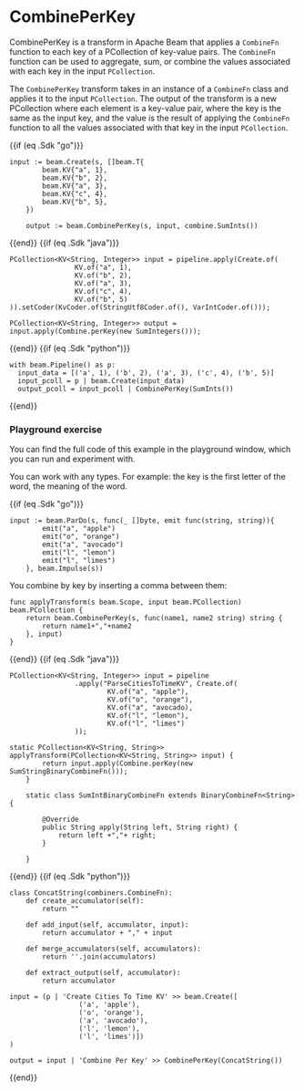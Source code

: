<!--
Licensed under the Apache License, Version 2.0 (the "License");
you may not use this file except in compliance with the License.
You may obtain a copy of the License at

http://www.apache.org/licenses/LICENSE-2.0

Unless required by applicable law or agreed to in writing, software
distributed under the License is distributed on an "AS IS" BASIS,
WITHOUT WARRANTIES OR CONDITIONS OF ANY KIND, either express or implied.
See the License for the specific language governing permissions and
limitations under the License.
-->

# CombinePerKey

CombinePerKey is a transform in Apache Beam that applies a `CombineFn` function to each key of a PCollection of key-value pairs. The `CombineFn` function can be used to aggregate, sum, or combine the values associated with each key in the input `PCollection`.

The `CombinePerKey` transform takes in an instance of a `CombineFn` class and applies it to the input `PCollection`. The output of the transform is a new PCollection where each element is a key-value pair, where the key is the same as the input key, and the value is the result of applying the `CombineFn` function to all the values associated with that key in the input `PCollection`.

{{if (eq .Sdk "go")}}
```
input := beam.Create(s, []beam.T{
		beam.KV{"a", 1},
		beam.KV{"b", 2},
		beam.KV{"a", 3},
		beam.KV{"c", 4},
		beam.KV{"b", 5},
	})

	output := beam.CombinePerKey(s, input, combine.SumInts())
```
{{end}}
{{if (eq .Sdk "java")}}
```
PCollection<KV<String, Integer>> input = pipeline.apply(Create.of(
                KV.of("a", 1),
                KV.of("b", 2),
                KV.of("a", 3),
                KV.of("c", 4),
                KV.of("b", 5)
)).setCoder(KvCoder.of(StringUtf8Coder.of(), VarIntCoder.of()));

PCollection<KV<String, Integer>> output = input.apply(Combine.perKey(new SumIntegers()));
```
{{end}}
{{if (eq .Sdk "python")}}
```
with beam.Pipeline() as p:
  input_data = [('a', 1), ('b', 2), ('a', 3), ('c', 4), ('b', 5)]
  input_pcoll = p | beam.Create(input_data)
  output_pcoll = input_pcoll | CombinePerKey(SumInts())
```
{{end}}
### Playground exercise

You can find the full code of this example in the playground window, which you can run and experiment with.

You can work with any types. For example: the key is the first letter of the word, the meaning of the word.

{{if (eq .Sdk "go")}}
```
input := beam.ParDo(s, func(_ []byte, emit func(string, string)){
		emit("a", "apple")
		emit("o", "orange")
		emit("a", "avocado")
		emit("l", "lemon")
		emit("l", "limes")
	}, beam.Impulse(s))
```

You combine by key by inserting a comma between them:
```
func applyTransform(s beam.Scope, input beam.PCollection) beam.PCollection {
	return beam.CombinePerKey(s, func(name1, name2 string) string {
        return name1+","+name2
	}, input)
}
```
{{end}}
{{if (eq .Sdk "java")}}
```
PCollection<KV<String, Integer>> input = pipeline
                .apply("ParseCitiesToTimeKV", Create.of(
                        KV.of("a", "apple"),
                        KV.of("o", "orange"),
                        KV.of("a", "avocado),
                        KV.of("l", "lemon"),
                        KV.of("l", "limes")
                ));

static PCollection<KV<String, String>> applyTransform(PCollection<KV<String, String>> input) {
        return input.apply(Combine.perKey(new SumStringBinaryCombineFn()));
    }

    static class SumIntBinaryCombineFn extends BinaryCombineFn<String> {

        @Override
        public String apply(String left, String right) {
            return left +","+ right;
        }

    }
```
{{end}}
{{if (eq .Sdk "python")}}
```
class ConcatString(combiners.CombineFn):
    def create_accumulator(self):
        return ""

    def add_input(self, accumulator, input):
        return accumulator + "," + input

    def merge_accumulators(self, accumulators):
        return ''.join(accumulators)

    def extract_output(self, accumulator):
        return accumulator

input = (p | 'Create Cities To Time KV' >> beam.Create([
                 ('a', 'apple'),
                 ('o', 'orange'),
                 ('a', 'avocado'),
                 ('l', 'lemon'),
                 ('l', 'limes')])
)

output = input | 'Combine Per Key' >> CombinePerKey(ConcatString())
```
{{end}}